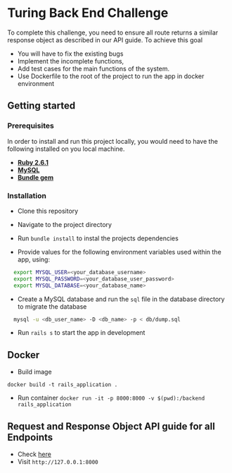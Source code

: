 # Turing Back End Challenge

To complete this challenge, you need to ensure all route returns a similar response object as described in our API guide.
To achieve this goal

- You will have to fix the existing bugs
- Implement the incomplete functions,
- Add test cases for the main functions of the system.
- Use Dockerfile to the root of the project to run the app in docker environment

## Getting started

### Prerequisites

In order to install and run this project locally, you would need to have the following installed on you local machine.

- [**Ruby 2.6.1**](https://nodejs.org/en/)
- [**MySQL**](https://www.mysql.com/downloads/)
- [**Bundle gem**]([https://](https://bundler.io/))

### Installation

- Clone this repository

- Navigate to the project directory

- Run `bundle install` to instal the projects dependencies
- Provide values for the following environment variables used within the app, using:

```sh
  export MYSQL_USER=<your_database_username>
  export MYSQL_PASSWORD=<your_database_user_password>
  export MYSQL_DATABASE=<your_database_name>
```

- Create a MySQL database and run the `sql` file in the database directory to migrate the database

```sh
  mysql -u <db_user_name> -D <db_name> -p < db/dump.sql
```

- Run `rails s` to start the app in development

## Docker

- Build image

`docker build -t rails_application .`

- Run container
`docker run -it -p 8000:8000 -v $(pwd):/backend rails_application`

## Request and Response Object API guide for all Endpoints

- Check [here](https://docs.google.com/document/d/1J12z1vPo8S5VEmcHGNejjJBOcqmPrr6RSQNdL58qJyE/edit?usp=sharing)
- Visit `http://127.0.0.1:8000`
